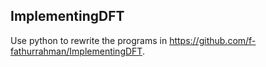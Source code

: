 ## ImplementingDFT
Use python to rewrite the programs in https://github.com/f-fathurrahman/ImplementingDFT.
